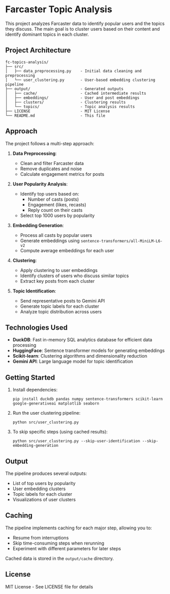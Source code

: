 # Farcaster Topic Analysis

This project analyzes Farcaster data to identify popular users and the topics they discuss. The main goal is to cluster users based on their content and identify dominant topics in each cluster.

## Project Architecture

```
fc-topics-analysis/
├── src/
│   ├── data_preprocessing.py    - Initial data cleaning and preprocessing
│   └── user_clustering.py       - User-based embedding clustering pipeline
├── output/                      - Generated outputs
│   ├── cache/                   - Cached intermediate results
│   ├── embeddings/              - User and post embeddings
│   ├── clusters/                - Clustering results
│   └── topics/                  - Topic analysis results
├── LICENSE                      - MIT License
└── README.md                    - This file
```

## Approach

The project follows a multi-step approach:

1. **Data Preprocessing**:
   - Clean and filter Farcaster data
   - Remove duplicates and noise
   - Calculate engagement metrics for posts

2. **User Popularity Analysis**:
   - Identify top users based on:
     - Number of casts (posts)
     - Engagement (likes, recasts)
     - Reply count on their casts
   - Select top 1000 users by popularity

3. **Embedding Generation**:
   - Process all casts by popular users
   - Generate embeddings using `sentence-transformers/all-MiniLM-L6-v2`
   - Compute average embeddings for each user

4. **Clustering**:
   - Apply clustering to user embeddings
   - Identify clusters of users who discuss similar topics
   - Extract key posts from each cluster

5. **Topic Identification**:
   - Send representative posts to Gemini API
   - Generate topic labels for each cluster
   - Analyze topic distribution across users

## Technologies Used

- **DuckDB**: Fast in-memory SQL analytics database for efficient data processing
- **HuggingFace**: Sentence transformer models for generating embeddings
- **Scikit-learn**: Clustering algorithms and dimensionality reduction
- **Gemini API**: Large language model for topic identification

## Getting Started

1. Install dependencies:
   ```
   pip install duckdb pandas numpy sentence-transformers scikit-learn google-generativeai matplotlib seaborn
   ```

2. Run the user clustering pipeline:
   ```
   python src/user_clustering.py
   ```

3. To skip specific steps (using cached results):
   ```
   python src/user_clustering.py --skip-user-identification --skip-embedding-generation
   ```

## Output

The pipeline produces several outputs:
- List of top users by popularity
- User embedding clusters
- Topic labels for each cluster
- Visualizations of user clusters

## Caching

The pipeline implements caching for each major step, allowing you to:
- Resume from interruptions
- Skip time-consuming steps when rerunning
- Experiment with different parameters for later steps

Cached data is stored in the `output/cache` directory.

## License

MIT License - See LICENSE file for details